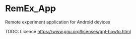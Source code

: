 # RemEx_App
Remote experiment application for Android devices

TODO: Licence https://www.gnu.org/licenses/gpl-howto.html
